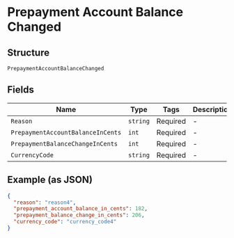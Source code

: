 
# Prepayment Account Balance Changed

## Structure

`PrepaymentAccountBalanceChanged`

## Fields

| Name | Type | Tags | Description |
|  --- | --- | --- | --- |
| `Reason` | `string` | Required | - |
| `PrepaymentAccountBalanceInCents` | `int` | Required | - |
| `PrepaymentBalanceChangeInCents` | `int` | Required | - |
| `CurrencyCode` | `string` | Required | - |

## Example (as JSON)

```json
{
  "reason": "reason4",
  "prepayment_account_balance_in_cents": 182,
  "prepayment_balance_change_in_cents": 206,
  "currency_code": "currency_code4"
}
```

